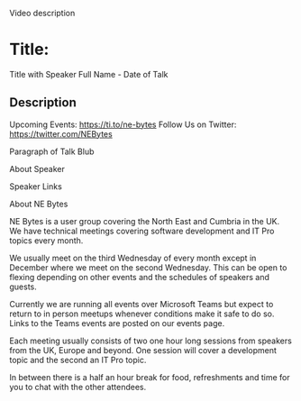 Video description

# Title:

Title with Speaker Full Name - Date of Talk

## Description

Upcoming Events: https://ti.to/ne-bytes
Follow Us on Twitter: https://twitter.com/NEBytes

Paragraph of Talk Blub

About Speaker

Speaker Links


About NE Bytes

NE Bytes is a user group covering the North East and Cumbria in the UK. We have technical meetings covering software development and IT Pro topics every month.

We usually meet on the third Wednesday of every month except in December where we meet on the second Wednesday. This can be open to flexing depending on other events and the schedules of speakers and guests. 

Currently we are running all events over Microsoft Teams but expect to return to in person meetups whenever conditions make it safe to do so. Links to the Teams events are posted on our events page.

Each meeting usually consists of two one hour long sessions from speakers from the UK, Europe and beyond. One session will cover a development topic and the second an IT Pro topic.

In between there is a half an hour break for food, refreshments and time for you to chat with the other attendees.
